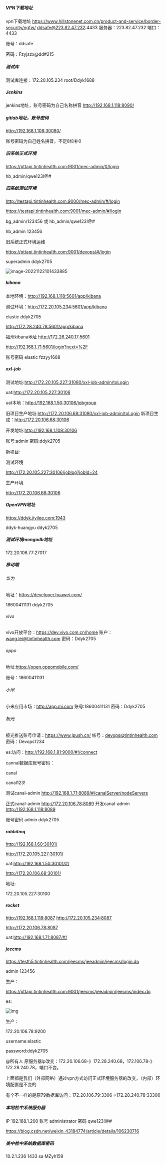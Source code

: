 ##### VPN下载地址

vpn下载地址 https://www.hillstonenet.com.cn/product-and-service/border-security/ngfw/
ddsafe@223.82.47.232:4433
服务器：223.82.47.232
端口：4433

账号：ddsafe

密码：Fzyjszx@dd#215

##### 测试库

测试库连接：172.20.105.234 root/Ddyk1688

##### Jenkins

jenkins地址，账号密码为自己名称拼音
http://192.168.1.118:8090/



##### gitlab地址，账号密码

http://192.168.1.108:30080/

账号密码为自己姓名拼音，不足8位补0

##### 旧系统正式环境

https://pttapi.tintinhealth.com:9001/mec-admin/#/login

hb_admin/qwe123!@#

##### 旧系统测试环境

http://testapi.tintinhealth.com:9000/mec-admin/#/login

https://testapi.tintinhealth.com:9001/mec-admin/#/login

bg_admin/123456  或  hb_admin/qwe123!@#

hb_admin 123456

旧系统正式环境运维

https://pttapi.tintinhealth.com:9001/devops/#/login

superadmin ddyk2705

![image-20221122101433885](C:\Users\HY\AppData\Roaming\Typora\typora-user-images\image-20221122101433885.png)

#####  kibana

本地环境：http://192.168.1.118:5601/app/kibana

测试环境：http://172.20.105.234:5601/app/kibana

elastic ddyk2705

http://172.28.240.78:5601/app/kibana

福州kibana地址 http://172.26.240.17:5601



http://192.168.1.71:5601/login?next=%2F

账号密码
elastic
fzzyy1688



##### xxl-job

测试地址:http://172.20.105.227:31080/xxl-job-admin/toLogin

uat:http://172.20.105.227:30106

uat本地：http://192.168.1.50:30106/jobgroup

旧项目生产地址:http://172.20.106.68:31080/xxl-job-admin/toLogin
新项目生成：http://172.20.106.68:30106

开发地址:http://192.168.1.108:30106

账号:admin 密码:ddyk2705

新项目:

测试环境

http://172.20.105.227:30106/joblog?jobId=24

生产环境

http://172.20.106.68:30106

##### OpenVPN地址

https://ddyk.jiyilee.com:1943

ddyk-huangyu	ddyk2705

##### 测试环境mongodb地址

172.20.106.77:27017



##### 移动端



###### 华为

地址：https://developer.huawei.com/

18600411131 ddyk2705

###### vivo

vivo开放平台：https://dev.vivo.com.cn/home 账户：wang.lei@tintinhealth.com 密码：Ddyk2705

###### oppo

地址:https://open.oppomobile.com/

账号：18600411131 

###### 小米

小米应用市场：http://app.mi.com 账号:18600411131 密码：Ddyk2705

###### 极光

极光推送账号申请：https://www.jpush.cn/  帐号：devops@tintinhealth.com  密码：Devops1234

es:访问：http://192.168.1.81:9000/#!/connect





cannal数据库账号密码：

canal

canal123!





测试canal-admin
http://192.168.1.71:8089/#/canalServer/nodeServers

正式canal-admin
http://172.20.106.78:8089
开发canal-admin
http://192.168.1.118:8089

账号密码
admin
ddyk2705



##### rabbitmq

http://192.168.1.60:30101/

http://172.20.105.227:30101/

uat:http://192.168.1.50:30101/#/

http://172.20.106.68:30101/

地址:

172.20.105.227:30100

##### rocket

http://192.168.1.118:8087
http://172.20.105.234:8087

http://172.20.106.78:8087

uat:http://192.168.1.71:8087/#/

##### jeecms

https://testh5.tintinhealth.com/jeecms/jeeadmin/jeecms/login.do

admin 123456



生产：

https://pttapi.tintinhealth.com:9001/jeecms/jeeadmin/jeecms/index.do



es:

![img](file:///C:/Users/HY/Documents/WXWork/1688857935425649/Cache/Image/2024-08/企业微信截图_17248268361037.png)

生产：

172.20.106.78:9200

username:elastic

password:ddyk2705




@所有人 原服务器ip改变：172.20.106.68-》172.28.240.68，172.106.78-》172.28.240.78，端口不变。


上面都是我们（外部网络）通过vpn方式访问正式环境服务器的改变，（内部）环境配置是不变的


有个不一样的是原79数据库访问：172.20.106.79:3306->172.28.240.78:33306





##### 本地检中系统服务器

IP 192.168.1.200
账号 administrator
密码 qwe123!@#


https://blog.csdn.net/weixin_43184774/article/details/106230716



##### 美中检中系统数据库密码

10.2.1.236
1433
sa
MZyh159